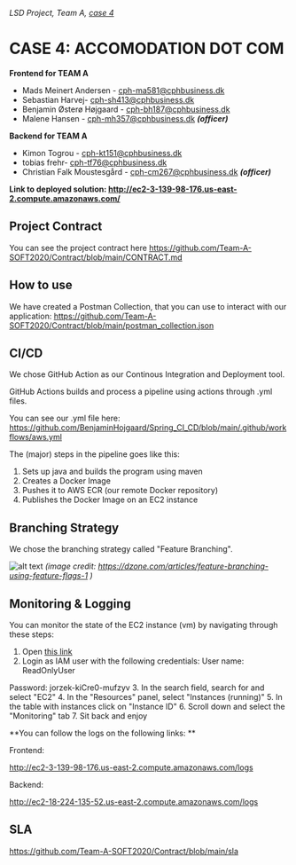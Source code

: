 _LSD Project, Team A, [case 4](https://datsoftlyngby.github.io/soft2020fall/resources/da1526ac-case-4.pdf)_

# CASE 4: ACCOMODATION DOT COM


**Frontend for TEAM A**

* Mads Meinert Andersen - <cph-ma581@cphbusiness.dk>
* Sebastian Harvej- <cph-sh413@cphbusiness.dk>
* Benjamin Østerø Højgaard - <cph-bh187@cphbusiness.dk>
* Malene Hansen - <cph-mh357@cphbusiness.dk>  ***(officer)***

**Backend for TEAM A**

* Kimon Togrou - <cph-kt151@cphbusiness.dk>
* tobias frehr- <cph-tf76@cphbusiness.dk>
* Christian Falk Moustesgård - <cph-cm267@cphbusiness.dk>  ***(officer)***


**Link to deployed solution: http://ec2-3-139-98-176.us-east-2.compute.amazonaws.com/**

## Project Contract

You can see the project contract here https://github.com/Team-A-SOFT2020/Contract/blob/main/CONTRACT.md


## How to use

We have created a Postman Collection, that you can use to interact with our application: https://github.com/Team-A-SOFT2020/Contract/blob/main/postman_collection.json



## CI/CD

We chose GitHub Action as our Continous Integration and Deployment tool.

GitHub Actions builds and process a pipeline using actions through .yml files. 

You can see our .yml file here: https://github.com/BenjaminHojgaard/Spring_CI_CD/blob/main/.github/workflows/aws.yml


The (major) steps in the pipeline goes like this:

 1. Sets up java and builds the program using maven
 2. Creates a Docker Image
 3. Pushes it to AWS ECR (our remote Docker repository) 
 4. Publishes the Docker Image on an EC2 instance
 




## Branching Strategy

We chose the branching strategy called "Feature Branching". 


![alt text](https://github.com/Team-A-SOFT2020/Contract/blob/main/branching.png)
*(image credit: https://dzone.com/articles/feature-branching-using-feature-flags-1
)*





## Monitoring & Logging

You can monitor the state of the EC2 instance (vm) by navigating through these steps:

 1. Open [this link](https://signin.aws.amazon.com/signin?redirect_uri=https%3A%2F%2Fconsole.aws.amazon.com%2Fconsole%2Fhome%3Fstate%3DhashArgs%2523%26isauthcode%3Dtrue&client_id=arn%3Aaws%3Aiam%3A%3A015428540659%3Auser%2Fhomepage&forceMobileApp=0&code_challenge=aOCau_UoY-aaNCYGLBhpaHNrwdWHHrvzUI0emQm4xMs&code_challenge_method=SHA-256)
 2. Login as IAM user with the following credentials: 
   User name: ReadOnlyUser
  
   Password: jorzek-kiCre0-mufzyv
 3. In the search field, search for and select "EC2"
 4. In the "Resources" panel, select "Instances (running)"
 5. In the table with instances click on "Instance ID"
 6. Scroll down and select the "Monitoring" tab
 7. Sit back and enjoy
 




**You can follow the logs on the following links: **

Frontend:

http://ec2-3-139-98-176.us-east-2.compute.amazonaws.com/logs

Backend:

http://ec2-18-224-135-52.us-east-2.compute.amazonaws.com/logs



## SLA 

https://github.com/Team-A-SOFT2020/Contract/blob/main/sla
